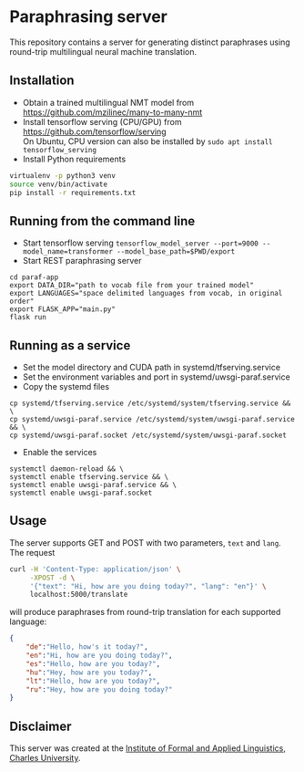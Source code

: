 # Paraphrasing server

This repository contains a server for generating distinct paraphrases using round-trip multilingual neural machine translation.

## Installation
* Obtain a trained multilingual NMT model from https://github.com/mzilinec/many-to-many-nmt
* Install tensorflow serving (CPU/GPU) from https://github.com/tensorflow/serving \
On Ubuntu, CPU version can also be installed by
```sudo apt install tensorflow_serving```
* Install Python requirements
```bash
virtualenv -p python3 venv
source venv/bin/activate
pip install -r requirements.txt
```

## Running from the command line
* Start tensorflow serving
```tensorflow_model_server --port=9000 --model_name=transformer --model_base_path=$PWD/export```
* Start REST paraphrasing server
```
cd paraf-app
export DATA_DIR="path to vocab file from your trained model"
export LANGUAGES="space delimited languages from vocab, in original order"
export FLASK_APP="main.py"
flask run
```

## Running as a service
* Set the model directory and CUDA path in systemd/tfserving.service
* Set the environment variables and port in systemd/uwsgi-paraf.service
* Copy the systemd files
```
cp systemd/tfserving.service /etc/systemd/system/tfserving.service && \
cp systemd/uwsgi-paraf.service /etc/systemd/system/uwsgi-paraf.service && \
cp systemd/uwsgi-paraf.socket /etc/systemd/system/uwsgi-paraf.socket
```
* Enable the services
```
systemctl daemon-reload && \
systemctl enable tfserving.service && \
systemctl enable uwsgi-paraf.service && \
systemctl enable uwsgi-paraf.socket
```

## Usage
The server supports GET and POST with two parameters, `text` and `lang`. \
The request
```bash
curl -H 'Content-Type: application/json' \
     -XPOST -d \
     '{"text": "Hi, how are you doing today?", "lang": "en"}' \
     localhost:5000/translate
```
will produce paraphrases from round-trip translation for each supported language:
```json
{
    "de":"Hello, how's it today?",
    "en":"Hi, how are you doing today?",
    "es":"Hello, how are you today?",
    "hu":"Hey, how are you today?",
    "lt":"Hello, how are you today?",
    "ru":"Hey, how are you doing today?"
}
```

## Disclaimer
This server was created at the [Institute of Formal and Applied Linguistics, Charles University](http://ufal.mff.cuni.cz/).

